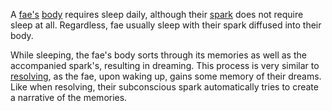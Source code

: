A [fae's](<../Fae.md>) [body](<../Æther/Body.md>) requires sleep daily, although their [spark](<../Æther/Spark.md>) does not require sleep at all. Regardless, fae usually sleep with their spark diffused into their body.

While sleeping, the fae's body sorts through its memories as well as the accompanied spark's, resulting in dreaming. This process is very similar to [resolving](<../Æther/Resolving.md>), as the fae, upon waking up, gains some memory of their dreams. Like when resolving, their subconscious spark automatically tries to create a narrative of the memories.